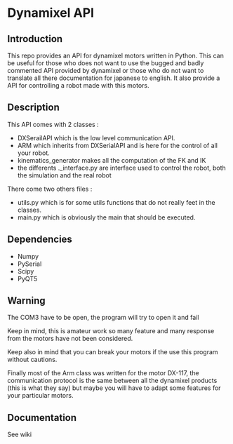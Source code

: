 # Dynamixel API

## Introduction
This repo provides an API for dynamixel motors written in Python. This can be useful 
for those who does not want to use the bugged and badly commented API provided by
dynamixel or those who do not want to translate all there documentation for japanese to english.
It also provide a API for controlling a robot made with this motors. 


## Description
This API comes with 2 classes :
- DXSerailAPI which is the low level communication API.
- ARM which inherits from DXSerialAPI and is here for the control of all your robot.
- kinematics_generator makes all the computation of the FK and IK
- the differents ._interface.py are interface used to control the robot, both the simulation and the real robot

There come two others files :
- utils.py which is for some utils functions that do not really feet in the classes.
- main.py which is obviously the main that should be executed.

## Dependencies
- Numpy
- PySerial 
- Scipy
- PyQT5

## Warning
The COM3 have to be open, the program will try to open it and fail

Keep in mind, this is amateur work so many feature and many response from the motors
have not been considered. 

Keep also in mind that you can break your motors if the use this program without cautions.

Finally most of the Arm class was written for the motor DX-117, the communication 
protocol is the same between all the dynamixel products (this is what they say) but maybe
you will have to adapt some features for your particular motors.

## Documentation
See wiki 